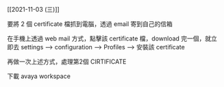 


[[2021-11-03 (三)]]

要將 2 個 certificate 檔抓到電腦，透過 email 寄到自己的信箱

在手機上透過 web mail 方式，點擊該 certificate 檔，download 完一個，就立即去 settings --> configuration --> Profiles --> 安裝該 certificate

再做一次上述方式，處理第2個 CIRTIFICATE

下載 avaya workspace

